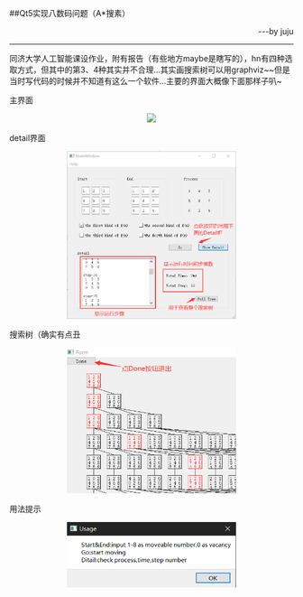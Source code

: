 ##Qt5实现八数码问题（A*搜素）
<p align="right">---by juju</p>

---

同济大学人工智能课设作业，附有报告（有些地方maybe是瞎写的），hn有四种选取方式，但其中的第3、4种其实并不合理...其实画搜索树可以用graphviz\~\~但是当时写代码的时候并不知道有这么一个软件...主要的界面大概像下面那样子叭\~

主界面
<div align=center><img src="../1.png" width="400"/></div>

detail界面
<div align=center><img src="2.png" width="300"/></div>

搜索树（确实有点丑
<div align=center><img src="3.png" width="300"/></div>

用法提示
<div align=center><img src="4.png" width="300"/></div>




